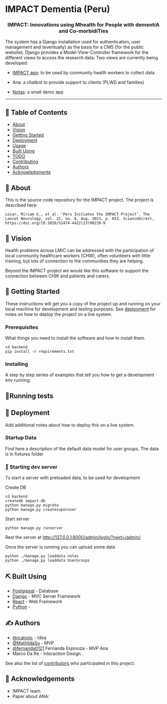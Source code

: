 # IMPACT Dementia (Peru)

<h3 align="center">IMPACT: Innovations using Mhealth for People with dementiA
and Co-morbidiTies  </h3>


 The system has a Django installation used for authentication, user management and (eventually) as the basis for a CMS (for the public website). Django provides a Model-View-Controller framework for the different views to access the research data. 
Two views are currently being developed: 
  
- [IMPACT app](https://github.com/ImperialCollegeLondon/IMPACT-dementia/blob/main/impact/README.md): to be used by community health workers to collect data
  
- Ana: a chatbot to provide support to clients (PLWD and families)

- [Notas](https://github.com/ImperialCollegeLondon/IMPACT-dementia/blob/main/backend/notas/README.md): a small demo app 
---

## 📝 Table of Contents
- [About](#about)
- [Vision](#vision)
- [Getting Started](#getting_started)
- [Deployment](#deployment)
- [Usage](#usage)
- [Built Using](#built_using)
- [TODO](../TODO.md)
- [Contributing](../CONTRIBUTING.md)
- [Authors](#authors)
- [Acknowledgments](#acknowledgement)

## 🧐 About <a name = "about"></a>
This is the source code repository for the IMPACT project. The project is described here:
```
Lúcar, Miriam G., et al. ‘Peru Initiates the IMPACT Project’. The Lancet Neurology, vol. 22, no. 8, Aug. 2023, p. 653. ScienceDirect, https://doi.org/10.1016/S1474-4422(23)00239-9
```

## 🧐 Vision <a name = "vision"></a>
Health problems across LMIC can be addressed with the participation of local community healthcare workers (CHW), often volunteers with little training, but lots of connection to the communities they are helping.

Beyond the IMPACT project we would like this software to support the connection between CHW and patients and carers.


## 🏁 Getting Started <a name = "getting_started"></a>
These instructions will get you a copy of the project up and running on your local machine for development and testing purposes. See [deployment](#deployment) for notes on how to deploy the project on a live system.

### Prerequisites
What things you need to install the software and how to install them.

```
cd backend
pip install -r requirements.txt
```

### Installing
A step by step series of examples that tell you how to get a development env running.



## 🔧Running tests <a name = "tests"></a>



## 🚀 Deployment <a name = "deployment"></a>
Add additional notes about how to deploy this on a live system.
###  Startup Data
 Find here a description of the default data model for user groups. The data is in fixtures folder

### 🔧 Starting dev server <a name = "tests"></a>
To start a server with preloaded data, to be used for development

Create DB
```
cd backend 
createdb impact-db
python manage.py migrate
python manage.py createsuperuser
```

Start server
```
python manage.py runserver  
```
Rest the server at http://127.0.0.1:8000/admin/login/?next=/admin/

Once the server is running you can upload some data
```
python ./manage.py loaddata notas
python ./manage.py loaddata UserGroups
```


## ⛏️ Built Using <a name = "built_using"></a>
- [Postgresql](https://www.postgresql.org) - Database
- [Django](https://www.djangoproject.com) - MVC Server Framework
- [React](https://vuejs.org/) - Web Framework
- [Python](https://www.python.org) - 

## ✍️ Authors <a name = "authors"></a>
- [@rcalvoic](https://github.com/rcalvoic) - Idea
- [@MathildaSu](https://github.com/MathildaSu) - MVP
- [@fernanda0121](https://github.com/fernanda0121) Fernanda Espinoza - MVP Ana
- Marco Da Re - Interaction Design

See also the list of [contributors](https://www.impact-dementia.org) who participated in this project.

## 🎉 Acknowledgements <a name = "acknowledgement"></a>
- IMPACT team
- Paper about ANA: 
